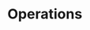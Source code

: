# Operations

<div id='redoc-container'>
</div>
<script>
    (function() {
        Redoc.init('../../_static/api/tag_manager_authorized_api_operations.json', {}, document.getElementById('redoc-container'), () => {window.prepareRedocMenu ? window.prepareRedocMenu() : setTimeout(()=>{window.prepareRedocMenu()}, 2000)});
    })();
</script>
